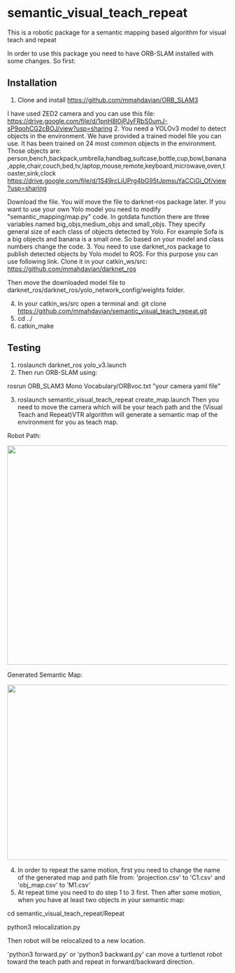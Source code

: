# semantic_visual_teach_repeat
This is a robotic package for a semantic mapping based algorithm for visual teach and repeat

In order to use this package you need to have ORB-SLAM installed with some changes. So first:

## Installation

1. Clone and install https://github.com/mmahdavian/ORB_SLAM3

I have used ZED2 camera and you can use this file: https://drive.google.com/file/d/1pnH8I0jPJyFRbS0umJ-sP9qohCG2cBOJ/view?usp=sharing 
2. You need a YOLOv3 model to detect objects in the environment. We have provided a trained model file you can use. It has been trained on 24 most common objects in the environment. Those objects are: person,bench,backpack,umbrella,handbag,suitcase,bottle,cup,bowl,banana,apple,chair,couch,bed,tv,laptop,mouse,remote,keyboard,microwave,oven,toaster,sink,clock
https://drive.google.com/file/d/1S49rcLiUPrg4bG95tJpmsuYaCCiGi_Of/view?usp=sharing

 Download the file. You will move the file to darknet-ros package later. If you want to use your own Yolo model you need to modify "semantic_mapping/map.py" code. In gotdata function there are three variables named big_objs,medium_objs and small_objs. They specify general size of each class of objects detected by Yolo. For example Sofa is a big objects and banana is a small one. So based on your model and class numbers change the code.
3. You need to use darknet_ros package to publish detected objects by Yolo model to ROS. For this purpose you can use following link. Clone it in your catkin_ws/src:
https://github.com/mmahdavian/darknet_ros

Then move the downloaded model file to darknet_ros/darknet_ros/yolo_network_config/weights folder.

4. In your catkin_ws/src open a terminal and: git clone https://github.com/mmahdavian/semantic_visual_teach_repeat.git
5. cd ../
6. catkin_make

## Testing

1. roslaunch darknet_ros yolo_v3.launch
2. Then run ORB-SLAM using:

rosrun ORB_SLAM3 Mono Vocabulary/ORBvoc.txt "your camera yaml file"

3. roslaunch semantic_visual_teach_repeat create_map.launch
Then you need to move the camera which will be your teach path and the (Visual Teach and Repeat)VTR algorithm will generate a semantic map of the environment for you as teach map.

Robot Path:

 <img src="https://user-images.githubusercontent.com/65621717/128658273-ac4e7831-72a4-4453-a9cf-dff4f7153ab0.jpg" width="700" height="500">

Generated Semantic Map:

 <img src="https://user-images.githubusercontent.com/65621717/128658289-673ac3b3-e8f9-4334-9599-c0c830390878.png" width="600" height="400">


4. In order to repeat the same motion, first you need to change the name of the generated map and path file from:
'projection.csv' to 'C1.csv' and 'obj_map.csv' to 'M1.csv'
5. At repeat time you need to do step 1 to 3 first. Then after some motion, when you have at least two objects in your semantic map:

cd semantic_visual_teach_repeat/Repeat

python3 relocalization.py

Then robot will be relocalized to a new location.

'python3 forward.py' or 'python3 backward.py' can move a turtlenot robot toward the teach path and repeat in forward/backward direction.

